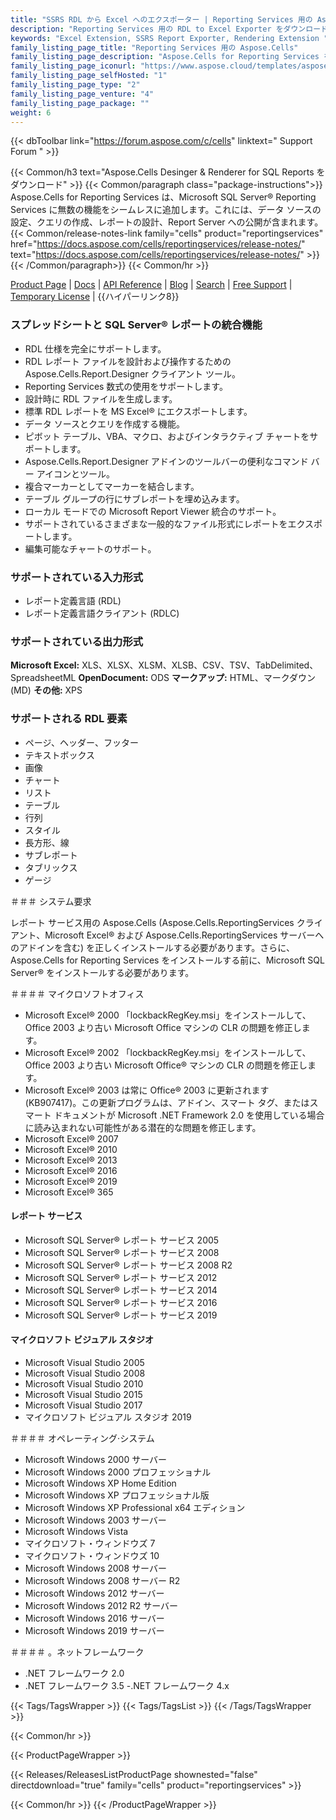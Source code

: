 ```yaml
---
title: "SSRS RDL から Excel へのエクスポーター | Reporting Services 用の Aspose.Cells"
description: "Reporting Services 用の RDL to Excel Exporter をダウンロードします。 RDL & RDLC レポートを Excel スプレッドシート ファイル形式 (XLS XLSX XLSM XLSB CSV SpreadsheetML HTML & ODS) に簡単にエクスポートできます。"
keywords: "Excel Extension, SSRS Report Exporter, Rendering Extension "
family_listing_page_title: "Reporting Services 用の Aspose.Cells"
family_listing_page_description: "Aspose.Cells for Reporting Services を使用すると、Microsoft SQL Server Reporting Services および Microsoft Report Viewer 内から Excel レポートを配信できます。 Excel ベースのレポートのネイティブ エクスポーターとは異なり、Aspose.Cells for Reporting Services では、RDL および RDLC レポートを多数の Excel スプレッドシート ファイル形式に変換できます。"
family_listing_page_iconurl: "https://www.aspose.cloud/templates/aspose/App_Themes/V3/images/cells/272x272/aspose_cells-for-reporting-services.png"
family_listing_page_selfHosted: "1"
family_listing_page_type: "2"
family_listing_page_venture: "4"
family_listing_page_package: ""
weight: 6
---
```


{{< dbToolbar link="https://forum.aspose.com/c/cells" linktext=" Support Forum " >}}

{{< Common/h3 text="Aspose.Cells Desinger & Renderer for SQL Reports をダウンロード"  >}}
{{< Common/paragraph class="package-instructions">}}
Aspose.Cells for Reporting Services は、Microsoft SQL Server® Reporting Services に無数の機能をシームレスに追加します。これには、データ ソースの設定、クエリの作成、レポートの設計、Report Server への公開が含まれます。
{{< Common/release-notes-link family="cells" product="reportingservices" href="https://docs.aspose.com/cells/reportingservices/release-notes/" text="https://docs.aspose.com/cells/reportingservices/release-notes/"  >}}
{{< /Common/paragraph>}}
{{< Common/hr >}}

[Product Page](https://products.aspose.com/cells/reporting-services/) | [Docs](https://docs.aspose.com/cells/reportingservices/) | [API Reference](https://reference.aspose.com/cells/) | [Blog](https://blog.aspose.com/category/cells/) | [Search](https://search.aspose.com/) | [Free Support](https://forum.aspose.com/c/cells/9) | [Temporary License](https://purchase.aspose.com/temporary-license) | {{ハイパーリンク8}}

### スプレッドシートと SQL Server® レポートの統合機能

- RDL 仕様を完全にサポートします。
- RDL レポート ファイルを設計および操作するための Aspose.Cells.Report.Designer クライアント ツール。
- Reporting Services 数式の使用をサポートします。
- 設計時に RDL ファイルを生成します。
- 標準 RDL レポートを MS Excel® にエクスポートします。
- データ ソースとクエリを作成する機能。
- ピボット テーブル、VBA、マクロ、およびインタラクティブ チャートをサポートします。
- Aspose.Cells.Report.Designer アドインのツールバーの便利なコマンド バー アイコンとツール。
- 複合マーカーとしてマーカーを結合します。
- テーブル グループの行にサブレポートを埋め込みます。
- ローカル モードでの Microsoft Report Viewer 統合のサポート。
- サポートされているさまざまな一般的なファイル形式にレポートをエクスポートします。
- 編集可能なチャートのサポート。

### サポートされている入力形式

- レポート定義言語 (RDL)
- レポート定義言語クライアント (RDLC)

### サポートされている出力形式

**Microsoft Excel:** XLS、XLSX、XLSM、XLSB、CSV、TSV、TabDelimited、SpreadsheetML
**OpenDocument:** ODS
**マークアップ:** HTML、マークダウン (MD)
**その他:** XPS

### サポートされる RDL 要素

- ページ、ヘッダー、フッター
- テキストボックス
- 画像
- チャート
- リスト
- テーブル
- 行列
- スタイル
- 長方形、線
- サブレポート
- タブリックス
- ゲージ

＃＃＃ システム要求

レポート サービス用の Aspose.Cells (Aspose.Cells.ReportingServices クライアント、Microsoft Excel® および Aspose.Cells.ReportingServices サーバーへのアドインを含む) を正しくインストールする必要があります。さらに、Aspose.Cells for Reporting Services をインストールする前に、Microsoft SQL Server® をインストールする必要があります。

＃＃＃＃ マイクロソフトオフィス

- Microsoft Excel® 2000 「lockbackRegKey.msi」をインストールして、Office 2003 より古い Microsoft Office マシンの CLR の問題を修正します。
- Microsoft Excel® 2002 「lockbackRegKey.msi」をインストールして、Office 2003 より古い Microsoft Office® マシンの CLR の問題を修正します。
- Microsoft Excel® 2003 は常に Office® 2003 に更新されます (KB907417)。この更新プログラムは、アドイン、スマート タグ、またはスマート ドキュメントが Microsoft .NET Framework 2.0 を使用している場合に読み込まれない可能性がある潜在的な問題を修正します。
- Microsoft Excel® 2007
- Microsoft Excel® 2010
- Microsoft Excel® 2013
- Microsoft Excel® 2016
- Microsoft Excel® 2019
- Microsoft Excel® 365

#### レポート サービス

- Microsoft SQL Server® レポート サービス 2005
- Microsoft SQL Server® レポート サービス 2008
- Microsoft SQL Server® レポート サービス 2008 R2
- Microsoft SQL Server® レポート サービス 2012
- Microsoft SQL Server® レポート サービス 2014
- Microsoft SQL Server® レポート サービス 2016
- Microsoft SQL Server® レポート サービス 2019

#### マイクロソフト ビジュアル スタジオ

- Microsoft Visual Studio 2005
- Microsoft Visual Studio 2008
- Microsoft Visual Studio 2010
- Microsoft Visual Studio 2015
- Microsoft Visual Studio 2017
- マイクロソフト ビジュアル スタジオ 2019

＃＃＃＃ オペレーティング·システム

- Microsoft Windows 2000 サーバー
- Microsoft Windows 2000 プロフェッショナル
- Microsoft Windows XP Home Edition
- Microsoft Windows XP プロフェッショナル版
- Microsoft Windows XP Professional x64 エディション
- Microsoft Windows 2003 サーバー
- Microsoft Windows Vista
- マイクロソフト・ウィンドウズ 7
- マイクロソフト・ウィンドウズ 10
- Microsoft Windows 2008 サーバー
- Microsoft Windows 2008 サーバー R2
- Microsoft Windows 2012 サーバー
- Microsoft Windows 2012 R2 サーバー
- Microsoft Windows 2016 サーバー
- Microsoft Windows 2019 サーバー

＃＃＃＃ 。ネットフレームワーク

- .NET フレームワーク 2.0
- .NET フレームワーク 3.5
-.NET フレームワーク 4.x

{{< Tags/TagsWrapper >}}
{{< Tags/TagsList >}}
{{< /Tags/TagsWrapper >}}

{{< Common/hr >}}

{{< ProductPageWrapper >}}

<!-- ReleasesListProductPage-->

{{< Releases/ReleasesListProductPage shownested="false"  directdownload="true" family="cells" product="reportingservices" >}}

<!-- /ReleasesListProductPage-->

{{< Common/hr >}}
{{< /ProductPageWrapper >}}

